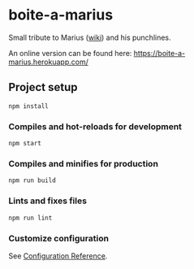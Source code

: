 # boite-a-marius

Small tribute to Marius ([wiki](https://en.wikipedia.org/wiki/Alain_Alivon)) and his punchlines. 

An online version can be found here: https://boite-a-marius.herokuapp.com/

## Project setup
```
npm install
```

### Compiles and hot-reloads for development
```
npm start
```

### Compiles and minifies for production
```
npm run build
```

### Lints and fixes files
```
npm run lint
```

### Customize configuration
See [Configuration Reference](https://cli.vuejs.org/config/).
